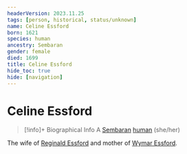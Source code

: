 ```yaml
---
headerVersion: 2023.11.25
tags: [person, historical, status/unknown]
name: Celine Essford
born: 1621
species: human
ancestry: Sembaran
gender: female
died: 1699
title: Celine Essford
hide_toc: true
hide: [navigation]
---
```

# Celine Essford
>[!info]+ Biographical Info
> A [Sembaran](<../../gazetteer/greater-sembara/sembara/sembara.md>) [human](<../../species/humans/humans.md>) (she/her)
> 

The wife of [Reginald Essford](<./reginald-essford.md>) and mother of [Wymar Essford](<../sembarans/wymar-essford.md>).